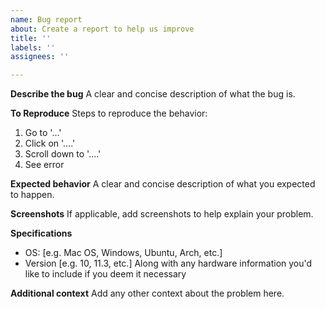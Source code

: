 ```yaml
---
name: Bug report
about: Create a report to help us improve
title: ''
labels: ''
assignees: ''

---
```


**Describe the bug**
A clear and concise description of what the bug is.

**To Reproduce**
Steps to reproduce the behavior:
1. Go to '...'
2. Click on '....'
3. Scroll down to '....'
4. See error

**Expected behavior**
A clear and concise description of what you expected to happen.

**Screenshots**
If applicable, add screenshots to help explain your problem.

**Specifications**
 - OS: [e.g. Mac OS, Windows, Ubuntu, Arch, etc.]
 - Version [e.g. 10, 11.3, etc.]
Along with any hardware information you'd like to include if you deem it necessary

**Additional context**
Add any other context about the problem here.
